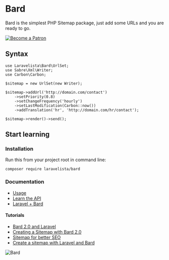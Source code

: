 # Bard

Bard is the simplest PHP Sitemap package, just add some URLs and you are ready to go.

[![Become a Patron](https://img.shields.io/badge/Becoma%20a-Patron-f96854.svg?style=for-the-badge)](https://www.patreon.com/shockmario)

## Syntax

```
use Laravelista\Bard\UrlSet;
use Sabre\Xml\Writer;
use Carbon\Carbon;

$sitemap = new UrlSet(new Writer);

$sitemap->addUrl('http://domain.com/contact')
    ->setPriority(0.8)
    ->setChangeFrequency('hourly')
    ->setLastModification(Carbon::now())
    ->addTranslation('hr', 'http://domain.com/hr/contact');

$sitemap->render()->send();
```

## Start learning

### Installation

Run this from your project root in command line:

```
composer require laravelista/bard
```

### Documentation

- [Usage](https://github.com/laravelista/Bard/wiki/Usage)
- [Learn the API](https://github.com/laravelista/Bard/wiki/Learn-the-API)
- [Laravel + Bard](https://github.com/laravelista/Bard/wiki/Laravel-and-Bard)

#### Tutorials

- [Bard 2.0 and Laravel](https://laravelista.com/lessons/bard-20-and-laravel)
- [Creating a Sitemap with Bard 2.0](https://laravelista.com/lessons/creating-a-sitemap-with-bard-20)
- [Sitemap for better SEO](https://laravelista.com/lessons/sitemap-for-better-seo) 
- [Create a sitemap with Laravel and Bard](https://laravelista.com/posts/create-a-sitemap-with-laravel-and-bard)

![Bard](http://news.cdn.leagueoflegends.com/public/images/pages/2015/breveal/img/Promo_Bard_Reveal_Mask.png)
